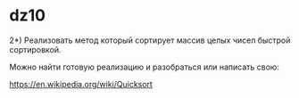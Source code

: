 # dz10 

2*) Реализовать метод который сортирует массив целых чисел быстрой сортировкой.

Можно найти готовую реализацию и разобраться или написать свою:

https://en.wikipedia.org/wiki/Quicksort
